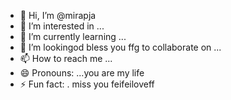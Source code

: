- 👋 Hi, I’m @mirapja
- 👀 I’m interested in ...
- 🌱 I’m currently learning ...
- 💞️ I’m lookingod bless you ffg to collaborate on ...
- 📫 How to reach me ...
- 😄 Pronouns: ...you are my life
- ⚡ Fun fact: .
miss you feifeiloveff
<!---cool guy
mirapja/mirapja is a ✨ special ✨ repository because its `README.md` (this file) appears on your GitHub profile.
You can click the Preview link to take a look at your changes.
--->
